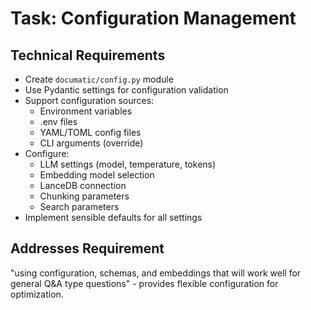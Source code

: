 # Task: Configuration Management

## Technical Requirements
- Create `documatic/config.py` module
- Use Pydantic settings for configuration validation
- Support configuration sources:
  - Environment variables
  - .env files
  - YAML/TOML config files
  - CLI arguments (override)
- Configure:
  - LLM settings (model, temperature, tokens)
  - Embedding model selection
  - LanceDB connection
  - Chunking parameters
  - Search parameters
- Implement sensible defaults for all settings

## Addresses Requirement
"using configuration, schemas, and embeddings that will work well for general Q&A type questions" - provides flexible configuration for optimization.